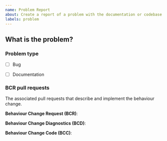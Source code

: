 ```yaml
---
name: Problem Report
about: Create a report of a problem with the documentation or codebase you have discovered
labels: problem
---
```


## What is the problem?
<!-- Describe the problem you have discovered-->


### Problem type
- [ ] Bug
- [ ] Documentation


### BCR pull requests
The associated pull requests that describe and implement the behaviour change.

**Behaviour Change Request (BCR)**: <!-- TODO: Add the link to the BCR pull request -->

**Behaviour Change Diagnostics (BCD)**: <!-- TODO: Add the link to the BCD pull request -->

**Behaviour Change Code (BCC)**: <!-- TODO: Add the link to the BCC pull request -->